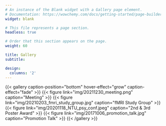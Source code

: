 ```yaml
---
# An instance of the Blank widget with a Gallery page element.
# Documentation: https://wowchemy.com/docs/getting-started/page-builder/
widget: blank

# This file represents a page section.
headless: true

# Order that this section appears on the page.
weight: 60

title: Gallery
subtitle:

design:
  columns: '2'
---
```


{{< gallery caption-position="bottom" hover-effect="grow" caption-effect="fade" >}}
{{< figure link="img/20211230_meeting.png" caption="Meeting" >}}
{{< figure link="img/20210203_fmri_study_group.jpg" caption="fMRI Study Group" >}}
{{< figure link="img/20201118_NTU_psy_conf.jpeg" caption="2nd & 3rd Poster Award" >}}
{{< figure link="img/20171006_promotion_talk.jpg" caption="Promotion Talk" >}}
{{< /gallery >}}